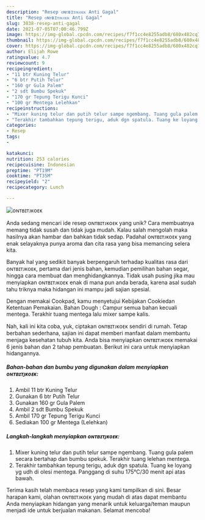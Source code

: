 ```yaml
---
description: "Resep ᴏɴᴛʙɪᴛᴊᴋᴏᴇᴋ Anti Gagal"
title: "Resep ᴏɴᴛʙɪᴛᴊᴋᴏᴇᴋ Anti Gagal"
slug: 3038-resep-anti-gagal
date: 2021-07-05T07:00:46.799Z
image: https://img-global.cpcdn.com/recipes/f7f1cc4e8255adb8/680x482cq70/ᴏɴᴛʙɪᴛᴊᴋᴏᴇᴋ-foto-resep-utama.jpg
thumbnail: https://img-global.cpcdn.com/recipes/f7f1cc4e8255adb8/680x482cq70/ᴏɴᴛʙɪᴛᴊᴋᴏᴇᴋ-foto-resep-utama.jpg
cover: https://img-global.cpcdn.com/recipes/f7f1cc4e8255adb8/680x482cq70/ᴏɴᴛʙɪᴛᴊᴋᴏᴇᴋ-foto-resep-utama.jpg
author: Elijah Rowe
ratingvalue: 4.7
reviewcount: 9
recipeingredient:
- "11 btr Kuning Telur"
- "6 btr Putih Telur"
- "160 gr Gula Palem"
- "2 sdt Bumbu Spekuk"
- "170 gr Tepung Terigu Kunci"
- "100 gr Mentega Lelehkan"
recipeinstructions:
- "Mixer kuning telur dan putih telur sampe ngembang. Tuang gula palem secara bertahap dan bumbu spekuk. Terakhir tuang lelehan mentega."
- "Terakhir tambahkan tepung terigu, aduk dgn spatula. Tuang ke loyang yg udh di olesi mentega. Panggang di suhu 175°C/30 menit api atas bawah."
categories:
- Resep
tags:
- 

katakunci:  
nutrition: 253 calories
recipecuisine: Indonesian
preptime: "PT19M"
cooktime: "PT35M"
recipeyield: "2"
recipecategory: Lunch

---
```



![ᴏɴᴛʙɪᴛᴊᴋᴏᴇᴋ](https://img-global.cpcdn.com/recipes/f7f1cc4e8255adb8/680x482cq70/ᴏɴᴛʙɪᴛᴊᴋᴏᴇᴋ-foto-resep-utama.jpg)

Anda sedang mencari ide resep ᴏɴᴛʙɪᴛᴊᴋᴏᴇᴋ yang unik? Cara membuatnya memang tidak susah dan tidak juga mudah. Kalau salah mengolah maka hasilnya akan hambar dan bahkan tidak sedap. Padahal ᴏɴᴛʙɪᴛᴊᴋᴏᴇᴋ yang enak selayaknya punya aroma dan cita rasa yang bisa memancing selera kita.

Banyak hal yang sedikit banyak berpengaruh terhadap kualitas rasa dari ᴏɴᴛʙɪᴛᴊᴋᴏᴇᴋ, pertama dari jenis bahan, kemudian pemilihan bahan segar, hingga cara membuat dan menghidangkannya. Tidak usah pusing jika mau menyiapkan ᴏɴᴛʙɪᴛᴊᴋᴏᴇᴋ enak di mana pun anda berada, karena asal sudah tahu triknya maka hidangan ini mampu jadi sajian spesial.

Dengan memakai Cookpad, kamu menyetujui Kebijakan Cookiedan Ketentuan Pemakaian. Bahan Dough : Campur semua bahan kecuali mentega. Terakhir tuang mentega lalu mixer sampe kalis.


Nah, kali ini kita coba, yuk, ciptakan ᴏɴᴛʙɪᴛᴊᴋᴏᴇᴋ sendiri di rumah. Tetap berbahan sederhana, sajian ini dapat memberi manfaat dalam membantu menjaga kesehatan tubuh kita. Anda bisa menyiapkan ᴏɴᴛʙɪᴛᴊᴋᴏᴇᴋ memakai 6 jenis bahan dan 2 tahap pembuatan. Berikut ini cara untuk menyiapkan hidangannya.

<!--inarticleads1-->

##### Bahan-bahan dan bumbu yang digunakan dalam menyiapkan ᴏɴᴛʙɪᴛᴊᴋᴏᴇᴋ:

1. Ambil 11 btr Kuning Telur
1. Gunakan 6 btr Putih Telur
1. Gunakan 160 gr Gula Palem
1. Ambil 2 sdt Bumbu Spekuk
1. Ambil 170 gr Tepung Terigu Kunci
1. Sediakan 100 gr Mentega (Lelehkan)




<!--inarticleads2-->

##### Langkah-langkah menyiapkan ᴏɴᴛʙɪᴛᴊᴋᴏᴇᴋ:

1. Mixer kuning telur dan putih telur sampe ngembang. Tuang gula palem secara bertahap dan bumbu spekuk. Terakhir tuang lelehan mentega.
1. Terakhir tambahkan tepung terigu, aduk dgn spatula. Tuang ke loyang yg udh di olesi mentega. Panggang di suhu 175°C/30 menit api atas bawah.




Terima kasih telah membaca resep yang kami tampilkan di sini. Besar harapan kami, olahan ᴏɴᴛʙɪᴛᴊᴋᴏᴇᴋ yang mudah di atas dapat membantu Anda menyiapkan hidangan yang menarik untuk keluarga/teman maupun menjadi ide untuk berjualan makanan. Selamat mencoba!

